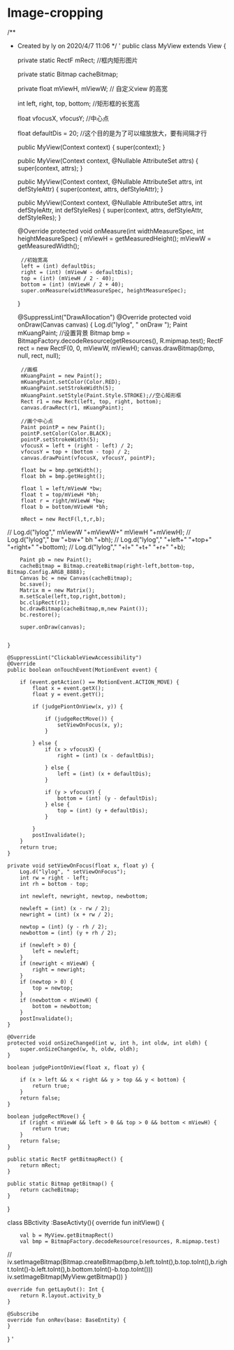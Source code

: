 # Image-cropping



/**
 * Created by ly on 2020/4/7 11:06
 */
 '
public class MyView extends View {

    private static RectF mRect; //框内矩形图片

    private static Bitmap cacheBitmap;

    private float mViewH, mViewW; // 自定义view 的高宽

    int left, right, top, bottom; //矩形框的长宽高

    float vfocusX, vfocusY; //中心点

    float defaultDis = 20;  //这个目的是为了可以缩放放大，要有间隔才行

    public MyView(Context context) {
        super(context);
    }

    public MyView(Context context, @Nullable AttributeSet attrs) {
        super(context, attrs);
    }

    public MyView(Context context, @Nullable AttributeSet attrs, int defStyleAttr) {
        super(context, attrs, defStyleAttr);
    }

    public MyView(Context context, @Nullable AttributeSet attrs, int defStyleAttr, int defStyleRes) {
        super(context, attrs, defStyleAttr, defStyleRes);
    }

    @Override
    protected void onMeasure(int widthMeasureSpec, int heightMeasureSpec) {
        mViewH = getMeasuredHeight();
        mViewW = getMeasuredWidth();

        //初始宽高
        left = (int) defaultDis;
        right = (int) (mViewW - defaultDis);
        top = (int) (mViewH / 2 - 40);
        bottom = (int) (mViewH / 2 + 40);
        super.onMeasure(widthMeasureSpec, heightMeasureSpec);
    }

    @SuppressLint("DrawAllocation")
    @Override
    protected void onDraw(Canvas canvas) {
        Log.d("lylog", "   onDraw  ");
        Paint mKuangPaint;
        //设置背景
        Bitmap bmp = BitmapFactory.decodeResource(getResources(), R.mipmap.test);
        RectF rect = new RectF(0, 0, mViewW, mViewH);
        canvas.drawBitmap(bmp, null, rect, null);


        //画框
        mKuangPaint = new Paint();
        mKuangPaint.setColor(Color.RED);
        mKuangPaint.setStrokeWidth(5);
        mKuangPaint.setStyle(Paint.Style.STROKE);//空心矩形框
        Rect r1 = new Rect(left, top, right, bottom);
        canvas.drawRect(r1, mKuangPaint);

        //画个中心点
        Paint pointP = new Paint();
        pointP.setColor(Color.BLACK);
        pointP.setStrokeWidth(5);
        vfocusX = left + (right - left) / 2;
        vfocusY = top + (bottom - top) / 2;
        canvas.drawPoint(vfocusX, vfocusY, pointP);

        float bw = bmp.getWidth();
        float bh = bmp.getHeight();

        float l = left/mViewW *bw;
        float t = top/mViewH *bh;
        float r = right/mViewW *bw;
        float b = bottom/mViewH *bh;

        mRect = new RectF(l,t,r,b);
//        Log.d("lylog"," mViewW "+mViewW+" mViewH "+mViewH);
//        Log.d("lylog"," bw "+bw+" bh "+bh);
//        Log.d("lylog","  "+left+"  "+top+"  "+right+"  "+bottom);
//        Log.d("lylog","  "+l+"  "+t+"  "+r+"  "+b);


        Paint pb = new Paint();
        cacheBitmap = Bitmap.createBitmap(right-left,bottom-top, Bitmap.Config.ARGB_8888);
        Canvas bc = new Canvas(cacheBitmap);
        bc.save();
        Matrix m = new Matrix();
        m.setScale(left,top,right,bottom);
        bc.clipRect(r1);
        bc.drawBitmap(cacheBitmap,m,new Paint());
        bc.restore();

        super.onDraw(canvas);


    }

    @SuppressLint("ClickableViewAccessibility")
    @Override
    public boolean onTouchEvent(MotionEvent event) {

        if (event.getAction() == MotionEvent.ACTION_MOVE) {
            float x = event.getX();
            float y = event.getY();

            if (judgePiontOnView(x, y)) {

                if (judgeRectMove()) {
                    setViewOnFocus(x, y);
                }

            } else {
                if (x > vfocusX) {
                    right = (int) (x - defaultDis);

                } else {
                    left = (int) (x + defaultDis);
                }

                if (y > vfocusY) {
                    bottom = (int) (y - defaultDis);
                } else {
                    top = (int) (y + defaultDis);
                }

            }
            postInvalidate();
        }
        return true;
    }

    private void setViewOnFocus(float x, float y) {
        Log.d("lylog", " setViewOnFocus");
        int rw = right - left;
        int rh = bottom - top;

        int newleft, newright, newtop, newbottom;

        newleft = (int) (x - rw / 2);
        newright = (int) (x + rw / 2);

        newtop = (int) (y - rh / 2);
        newbottom = (int) (y + rh / 2);

        if (newleft > 0) {
            left = newleft;
        }
        if (newright < mViewW) {
            right = newright;
        }
        if (newtop > 0) {
            top = newtop;
        }
        if (newbottom < mViewH) {
            bottom = newbottom;
        }
        postInvalidate();
    }

    @Override
    protected void onSizeChanged(int w, int h, int oldw, int oldh) {
        super.onSizeChanged(w, h, oldw, oldh);
    }

    boolean judgePiontOnView(float x, float y) {

        if (x > left && x < right && y > top && y < bottom) {
            return true;
        }
        return false;
    }

    boolean judgeRectMove() {
        if (right < mViewW && left > 0 && top > 0 && bottom < mViewH) {
            return true;
        }
        return false;
    }

    public static RectF getBitmapRect() {
        return mRect;
    }

    public static Bitmap getBitmap() {
        return cacheBitmap;
    }


}





class BBctivity :BaseActivty(){
    override fun initView() {

        val b = MyView.getBitmapRect()
        val bmp = BitmapFactory.decodeResource(resources, R.mipmap.test)
//        iv.setImageBitmap(Bitmap.createBitmap(bmp,b.left.toInt(),b.top.toInt(),b.right.toInt()-b.left.toInt(),b.bottom.toInt()-b.top.toInt()))
        iv.setImageBitmap(MyView.getBitmap())
    }

    override fun getLayOut(): Int {
        return R.layout.activity_b
    }

    @Subscribe
    override fun onRev(base: BaseEntity) {
    }

}
'
